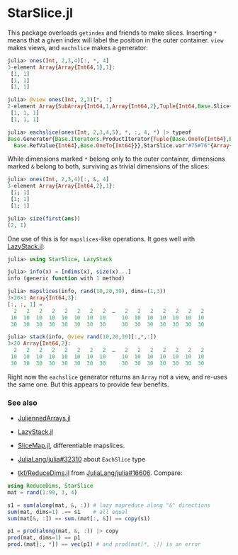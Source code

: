 # StarSlice.jl

This package overloads `getindex` and friends to make slices. 
Inserting `*` means that a given index will label the position in the outer container.
`view` makes views, and `eachslice` makes a generator:

```julia
julia> ones(Int, 2,3,4)[:, *, 4]
3-element Array{Array{Int64,1},1}:
 [1, 1]
 [1, 1]
 [1, 1]

julia> @view ones(Int, 2,3)[*, :]
2-element Array{SubArray{Int64,1,Array{Int64,2},Tuple{Int64,Base.Slice{Base.OneTo{Int64}}},true},1}:
 [1, 1, 1]
 [1, 1, 1]

julia> eachslice(ones(Int, 2,3,4,5), *, :, 4, *) |> typeof
Base.Generator{Base.Iterators.ProductIterator{Tuple{Base.OneTo{Int64},Base.RefValue{Colon},
  Base.RefValue{Int64},Base.OneTo{Int64}}},StarSlice.var"#75#76"{Array{Int64,4}}}
```

While dimensions marked `*` belong only to the outer container, 
dimensions marked `&`  belong to both, surviving as trivial dimensions of the slices:

```julia
julia> ones(Int, 2,3,4)[:, &, 4]
3-element Array{Array{Int64,2},1}:
 [1; 1]
 [1; 1]
 [1; 1]

julia> size(first(ans))
(2, 1)
```

One use of this is for `mapslices`-like operations. It goes well with [LazyStack.jl](https://github.com/mcabbott/LazyStack.jl):

```julia
julia> using StarSlice, LazyStack

julia> info(x) = [ndims(x), size(x)...]
info (generic function with 1 method)

julia> mapslices(info, rand(10,20,30), dims=(1,3))
3×20×1 Array{Int64,3}:
[:, :, 1] =
  2   2   2   2   2   2   2   2  …   2   2   2   2   2   2   2
 10  10  10  10  10  10  10  10     10  10  10  10  10  10  10
 30  30  30  30  30  30  30  30     30  30  30  30  30  30  30

julia> stack(info, @view rand(10,20,30)[:,*,:])
3×20 Array{Int64,2}:
  2   2   2   2   2   2   2   2  …   2   2   2   2   2   2   2
 10  10  10  10  10  10  10  10     10  10  10  10  10  10  10
 30  30  30  30  30  30  30  30     30  30  30  30  30  30  30
```

Right now the `eachslice` generator returns an `Array` not a view, and re-uses the same one. But this appears to provide few benefits. 

### See also

* [JuliennedArrays.jl](https://github.com/bramtayl/JuliennedArrays.jl)

* [LazyStack.jl](https://github.com/mcabbott/LazyStack.jl)

* [SliceMap.jl](https://github.com/mcabbott/SliceMap.jl), differentiable mapslices.

* [JuliaLang/julia#32310](https://github.com/JuliaLang/julia/pull/32310) about `EachSlice` type

* [tkf/ReduceDims.jl](https://github.com/tkf/ReduceDims.jl) from [JuliaLang/julia#16606](https://github.com/JuliaLang/julia/issues/16606). Compare:

```julia
using ReduceDims, StarSlice
mat = rand(1:99, 3, 4)

s1 = sum(along(mat, &, :)) # lazy mapreduce along "&" directions
sum(mat, dims=1) .== s1    # all equal
sum(mat[&, :]) == sum.(mat[:, &]) == copy(s1)

p1 = prod(along(mat, &, :)) |> copy
prod(mat, dims=1) == p1
prod.(mat[:, *]) == vec(p1) # and prod(mat[*, :]) is an error
```
